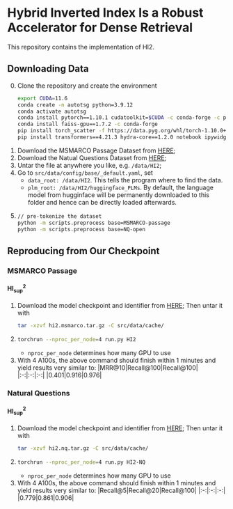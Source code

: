 # Hybrid Inverted Index Is a Robust Accelerator for Dense Retrieval

This repository contains the implementation of HI2.

## Downloading Data
0. Clone the repository and create the environment
   ```bash
   export CUDA=11.6
   conda create -n autotsg python=3.9.12
   conda activate autotsg
   conda install pytorch==1.10.1 cudatoolkit=$CUDA -c conda-forge -c pytorch
   conda install faiss-gpu==1.7.2 -c conda-forge
   pip install torch_scatter -f https://data.pyg.org/whl/torch-1.10.0+$CUDA.html
   pip install transformers==4.21.3 hydra-core==1.2.0 notebook ipywidgets psutil
   ```
1. Download the MSMARCO Passage Dataset from [HERE]();
2. Download the Natual Questions Dataset from [HERE]();
3. Untar the file at anywhere you like, e.g. `/data/HI2`;
4. Go to `src/data/config/base/_default.yaml`, set 
   - `data_root: /data/HI2`. This tells the program where to find the data.
   - `plm_root: /data/HI2/huggingface_PLMs`. By default, the language model from hugginface will be permanently downloaded to this folder and hence can be directly loaded afterwards.
5. ```bash
   // pre-tokenize the dataset
   python -m scripts.preprocess base=MSMARCO-passage
   python -m scripts.preprocess base=NQ-open
   ```

## Reproducing from Our Checkpoint
### MSMARCO Passage
#### HI$^2_{\text{sup}}$
1. Download the model checkpoint and identifier from [HERE](); Then untar it with 
   ```bash
   tar -xzvf hi2.msmarco.tar.gz -C src/data/cache/
   ```
2. ```bash
   torchrun --nproc_per_node=4 run.py HI2
   ```
   - `nproc_per_node` determines how many GPU to use
3. With 4 A100s, the above command should finish within 1 minutes and yield results very similar to:
   |MRR@10|Recall@100|Recall@100|
   |:-:|:-:|:-:|
   |0.401|0.916|0.976|

### Natural Questions
#### HI$^2_{\text{sup}}$
1. Download the model checkpoint and identifier from [HERE](); Then untar it with 
   ```bash
   tar -xzvf hi2.nq.tar.gz -C src/data/cache/
   ```
2. ```bash
   torchrun --nproc_per_node=4 run.py HI2-NQ
   ```
   - `nproc_per_node` determines how many GPU to use
3. With 4 A100s, the above command should finish within 1 minutes and yield results very similar to:
   |Recall@5|Recall@20|Recall@100|
   |:-:|:-:|:-:|
   |0.779|0.861|0.906|

